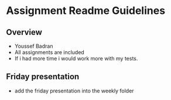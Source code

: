 # Assignment Readme Guidelines

## Overview

- Youssef Badran
- All assignments are included
- If i had more time i would work more with my tests.

## Friday presentation
- add the friday presentation into the weekly folder
